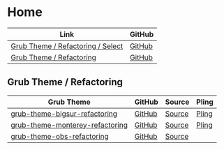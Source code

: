 

# Home

| Link | GitHub |
| ---- | ------ |
| [Grub Theme / Refactoring / Select](https://samwhelp.github.io/grub-theme-refactoring-select/) | [GitHub](https://github.com/samwhelp/grub-theme-refactoring-select) |
| [Grub Theme / Refactoring](https://samwhelp.github.io/grub-theme-refactoring/) | [GitHub](https://github.com/samwhelp/grub-theme-refactoring) |




## Grub Theme / Refactoring

| Grub Theme | GitHub | Source | Pling |
| ---------- | ------ | ------ | ----- |
| [grub-theme-bigsur-refactoring](https://samwhelp.github.io/grub-theme-bigsur-refactoring/) | [GitHub](https://github.com/samwhelp/grub-theme-bigsur-refactoring) | [Source](https://github.com/Teraskull/bigsur-grub2-theme) | [Pling](https://www.pling.com/p/1443844/) |
| [grub-theme-monterey-refactoring](https://samwhelp.github.io/grub-theme-monterey-refactoring/) | [GitHub](https://github.com/samwhelp/grub-theme-monterey-refactoring) | [Source](https://github.com/sandesh236/monterey-grub-theme) | [Pling](https://www.pling.com/p/1577873/) |
| [grub-theme-obs-refactoring](https://samwhelp.github.io/grub-theme-obs-refactoring/) | [GitHub](https://github.com/samwhelp/grub-theme-obs-refactoring) | [Source](https://github.com/obster-y/grub-theme-obs) |  |
